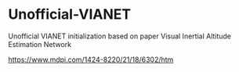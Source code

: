 # Unofficial-VIANET

Unofficial VIANET initialization based on paper Visual Inertial Altitude Estimation Network

https://www.mdpi.com/1424-8220/21/18/6302/htm
